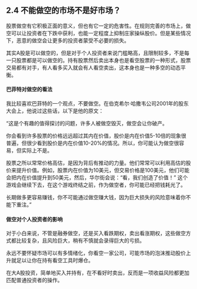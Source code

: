 ## 2.4 不能做空的市场不是好市场？
股票做空有它积极正面的意义，但也有它一定的危害性。在规则完善的市场上，做空可以让投资者在下跌中获利，也能一定程度上抑制庄家操纵股价。但是某些情况下，恶意的做空会让更多的投资者蒙受不必要的损失。

其实A股是可以做空的，但是对于个人投资者来说门槛略高，且限制较多，不是每一只股票都是可以做空的。持有股票然后卖出本身也是看空股票的一种形式，股票交易都有对手，有人看多买入就会有人看空卖出，这本身也是一种多空的动态平衡。

#### 巴菲特对做空的看法
我比较喜欢巴菲特的一个观点，不要做空。在伯克希尔·哈撒韦公司2001年的股东大会上，他说过这些话，以下是他的原文：

“这是个有趣的值得探讨的问题，许多人被做空毁灭，做空会让你破产。

你会看到许多股票的价格远远超过其内在价值，股价是内在价值5-10倍的现象很普遍，但很少看到股价是内在价值10-20%的情况。所以，你可能认为做空很容易，但实际上不是。

股票之所以常常价格高估，是因为背后有推动的力量。他们常常可以利用高估的股价来提升价值。例如，股票内在价值为10美元，但交易价格是100美元，他们可能会把内在价值提升到50美元，然后，华尔街会说：“看，我们创造了价值！” 这个游戏会继续下去，在这个游戏终结之前，作为做空者，你可能已经把钱耗光了。

长期做多更容易赚钱，你不可能通过做空赚大钱，因为巨大损失的风险意味着你不能下重注。”

#### 做空对个人投资者的影响
对于小白来说，不管是融券做空，还是买入看跌期权，卖出看涨期权，这些做空方式都比较复杂，且风险巨大，稍有不慎就会录得巨大的亏损。

永远不要怀疑市场可以有多情绪化，你看空一家公司，可能市场的泡沫推动股价上升就足以让你在持有看空工具时爆仓。

在大A股投资，简单地买入并持有，在不看好时卖出，反而是一项收益风险都更加匹配普通投资者的操作。

